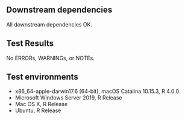 ## Downstream dependencies

All downstream dependencies OK.

## Test Results

No ERRORs, WARNINGs, or NOTEs.

## Test environments

* x86_64-apple-darwin17.6 (64-bit), macOS Catalina 10.15.3, R 4.0.0
* Microsoft Windows Server 2019, R Release
* Mac OS X, R Release
* Ubuntu, R Release

